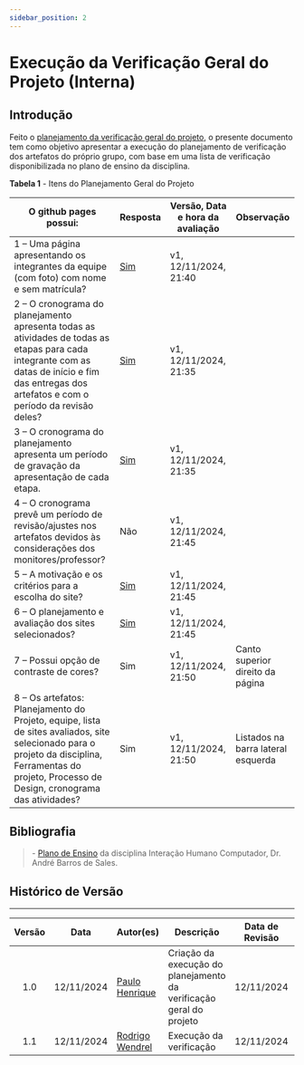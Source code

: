 ```yaml
---
sidebar_position: 2
---
```


# Execução da Verificação Geral do Projeto (Interna)

## Introdução

Feito o [planejamento da verificação geral do projeto](../verificacao_geral/planejamento.md), o presente documento tem como objetivo apresentar a execução do planejamento de verificação dos artefatos do próprio grupo, com base em uma lista de verificação disponibilizada no plano de ensino da disciplina.

<p style={{ textAlign: 'center', fontSize: '18px' }}><b>Tabela 1</b> - Itens do Planejamento Geral do Projeto</p>

| O github pages possui:                                                                                                                                                                             | Resposta                                       | Versão, Data e hora da avaliação | Observação                         |
| -------------------------------------------------------------------------------------------------------------------------------------------------------------------------------------------------- | ---------------------------------------------- | -------------------------------- | ---------------------------------- |
| 1 – Uma página apresentando os integrantes da equipe (com foto) com nome e sem matrícula?                                                                                                          | [Sim](../../inicio.md)                         | v1, 12/11/2024, 21:40            |                                    |
| 2 – O cronograma do planejamento apresenta todas as atividades de todas as etapas para cada integrante com as datas de início e fim das entregas dos artefatos e com o período da revisão deles?   | [Sim](../../planejamento/cronograma.md)        | v1, 12/11/2024, 21:35            |                                    |
| 3 – O cronograma do planejamento apresenta um período de gravação da apresentação de cada etapa.                                                                                                   | [Sim](../../planejamento/cronograma.md)        | v1, 12/11/2024, 21:35            |                                    |
| 4 – O cronograma prevê um período de revisão/ajustes nos artefatos devidos às considerações dos monitores/professor?                                                                               | Não                                            | v1, 12/11/2024, 21:45            |                                    |
| 5 – A motivação e os critérios para a escolha do site?                                                                                                                                             | [Sim](../../planejamento/processosDeDesign.md) | v1, 12/11/2024, 21:45            |                                    |
| 6 – O planejamento e avaliação dos sites selecionados?                                                                                                                                             | [Sim](../../planejamento/sitesAvaliados.md/)   | v1, 12/11/2024, 21:45            |                                    |
| 7 – Possui opção de contraste de cores?                                                                                                                                                            | Sim                                            | v1, 12/11/2024, 21:50            | Canto superior direito da página   |
| 8 – Os artefatos: Planejamento do Projeto, equipe, lista de sites avaliados, site selecionado para o projeto da disciplina, Ferramentas do projeto, Processo de Design, cronograma das atividades? | Sim                                            | v1, 12/11/2024, 21:50            | Listados na barra lateral esquerda |

## Bibliografia

> \- [Plano de Ensino](https://aprender3.unb.br/pluginfile.php/2972625/mod_resource/content/56/Plano_de_Ensino%20FIHC%20022024%20Turma%2001%20v1.pdf) da disciplina Interação Humano Computador, Dr. André Barros de Sales.

## Histórico de Versão

---

| Versão |    Data    | Autor(es)                                        | Descrição                                                           | Data de Revisão | Revisor(es)                                      |
| :----: | :--------: | ------------------------------------------------ | ------------------------------------------------------------------- | :-------------: | ------------------------------------------------ |
|  1.0   | 12/11/2024 | [Paulo Henrique](https://github.com/paulomh)     | Criação da execução do planejamento da verificação geral do projeto |   12/11/2024    | [Weverton Rodrigues](https://github.com/vevetin) |
|  1.1   | 12/11/2024 | [Rodrigo Wendrel](https://github.com/rodwendrel) | Execução da verificação                                             |   12/11/2024    |                                                  |

